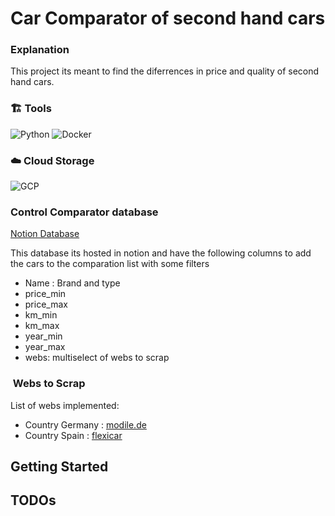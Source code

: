 # Car Comparator of second hand cars

### Explanation

This project its meant to find the diferrences in price and quality of second hand cars. 

### 🏗️ Tools

![Python](https://img.shields.io/badge/Python-FFD43B?style=for-the-badge&logo=python&logoColor=darkgreen)
![Docker](https://img.shields.io/badge/Docker-2CA5E0?style=for-the-badge&logo=docker&logoColor=white)

### ☁️ Cloud Storage

![GCP](https://img.shields.io/badge/Google_Cloud-4285F4?style=for-the-badge&logo=google-cloud&logoColor=white)

### Control Comparator database

[Notion Database](https://jmmoyano.notion.site/Cars_comparator-9f00a3afd5ed40ac99145f3560923bd6)

This database its hosted in notion and have the following columns to add the cars to the comparation list with some filters

- Name : Brand and type
- price_min
- price_max
- km_min
- km_max
- year_min
- year_max
- webs:  multiselect of webs to scrap

###  Webs to Scrap

 List of webs implemented:

- Country Germany :  [modile.de](https://www.mobile.de/?lang=en)
- Country Spain : [flexicar](https://www.flexicar.es/coches-segunda-mano/)

## Getting Started

## TODOs
